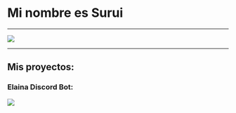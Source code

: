 # Mi nombre es Surui

<hr>
<img src="https://i.imgur.com/WZQLB5q.png">
<hr>

## Mis proyectos: 

### Elaina Discord Bot:
<p>
<a src="https://discord.com/oauth2/authorize?client_id=720509373020897331&scope=bot&permissions=1547693527"><img src="https://cdn.discordapp.com/attachments/827777231803645972/846260286989008957/elaina.png"></a>
</p>
